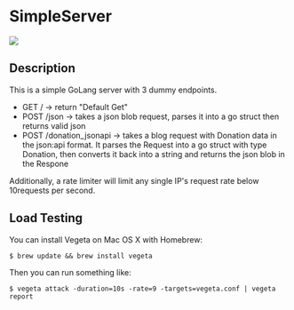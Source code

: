 # SimpleServer

<img src="https://travis-ci.com/dtp263/SimpleServer.svg?branch=master">

## Description

This is a simple GoLang server with 3 dummy endpoints.

* GET / -> return "Default Get"
* POST /json -> takes a json blob request, parses it into a go struct then returns valid json
* POST /donation_jsonapi -> takes a blog request with Donation data in the json:api format. It parses the Request into a go struct with type Donation, then converts it back into a string and returns the json blob in the Respone

Additionally, a rate limiter will limit any single IP's request rate below 10requests per second.

## Load Testing

You can install Vegeta on Mac OS X with Homebrew:

`$ brew update && brew install vegeta`

Then you can run something like:

`$ vegeta attack -duration=10s -rate=9 -targets=vegeta.conf | vegeta report`